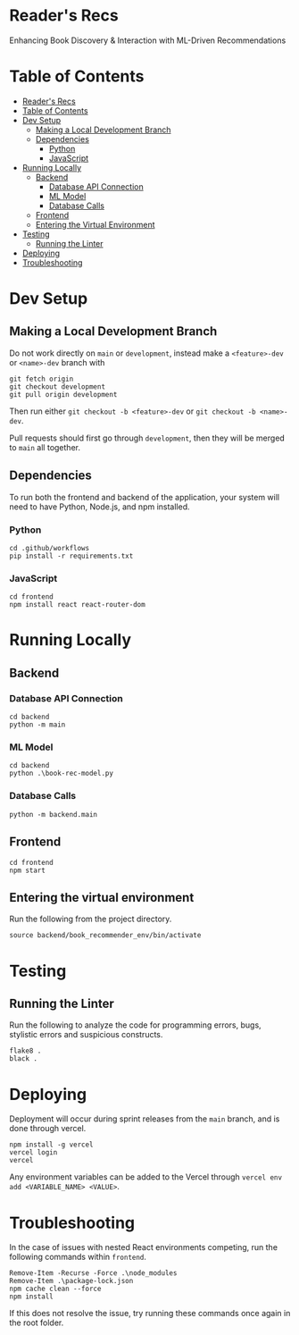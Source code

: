 # Reader's Recs
Enhancing Book Discovery & Interaction with ML-Driven Recommendations

# Table of Contents
- [Reader's Recs](#readers-recs)
- [Table of Contents](#table-of-contents)
- [Dev Setup](#dev-setup)
  - [Making a Local Development Branch](#making-a-local-development-branch)
  - [Dependencies](#dependencies)
    - [Python](#python)
    - [JavaScript](#javascript)
- [Running Locally](#running-locally)
  - [Backend](#backend)
    - [Database API Connection](#database-api-connection)
    - [ML Model](#ml-model)
    - [Database Calls](#database-calls)
  - [Frontend](#frontend)
  - [Entering the Virtual Environment](#entering-the-virtual-environment)
- [Testing](#testing)
  - [Running the Linter](#running-the-linter)
- [Deploying](#deploying)
- [Troubleshooting](#troubleshooting)

# Dev Setup
## Making a Local Development Branch
Do not work directly on `main` or `development`, instead make a `<feature>-dev` or `<name>-dev` branch with
```
git fetch origin
git checkout development
git pull origin development
```
Then run either `git checkout -b <feature>-dev` or `git checkout -b <name>-dev`.

Pull requests should first go through `development`, then they will be merged to `main` all together.

## Dependencies
To run both the frontend and backend of the application, your system will need to have Python, Node.js, and npm installed.

### Python
```
cd .github/workflows
pip install -r requirements.txt
```

### JavaScript
```
cd frontend
npm install react react-router-dom
```

# Running Locally
## Backend
### Database API Connection
```
cd backend
python -m main
```
### ML Model
```
cd backend
python .\book-rec-model.py
```
### Database Calls
```
python -m backend.main
```

## Frontend
```
cd frontend
npm start
```

## Entering the virtual environment
Run the following from the project directory.
```
source backend/book_recommender_env/bin/activate
```

# Testing
## Running the Linter
Run the following to analyze the code for programming errors, bugs, stylistic errors and suspicious constructs.
```
flake8 .
black .
```

# Deploying
Deployment will occur during sprint releases from the `main` branch, and is done through vercel.
```
npm install -g vercel
vercel login
vercel
```
Any environment variables can be added to the Vercel through `vercel env add <VARIABLE_NAME> <VALUE>`.

# Troubleshooting
In the case of issues with nested React environments competing, run the following commands within `frontend`.
```
Remove-Item -Recurse -Force .\node_modules
Remove-Item .\package-lock.json
npm cache clean --force
npm install
```
If this does not resolve the issue, try running these commands once again in the root folder.
